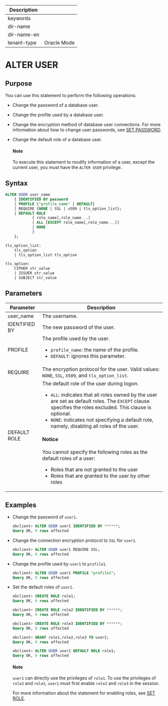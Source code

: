 | Description   |                 |
|---------------|-----------------|
| keywords      |                 |
| dir-name      |                 |
| dir-name-en   |                 |
| tenant-type   | Oracle Mode     |

# ALTER USER

## Purpose

You can use this statement to perform the following operations:

* Change the password of a database user.

* Change the profile used by a database user.

* Change the encryption method of database user connections. For more information about how to change user passwords, see [SET PASSWORD](../300.dcl-of-oracle-mode/3300.set-password-of-oracle-mode.md).

* Change the default role of a database user.

  <main id="notice" type='explain'>
    <h4>Note</h4>
    <p>To execute this statement to modify information of a user, except the current user, you must have the <code>ALTER USER</code> privilege. </p>
  </main>

## Syntax

```sql
ALTER USER user_name
    { IDENTIFIED BY password
    | PROFILE {"profile_name" | DEFAULT}
    | REQUIRE {NONE | SSL | x509 | tls_option_list};
    | DEFAULT ROLE
            { role_name[,role_name...]
            | ALL [EXCEPT role_name[,role_name...]]
            | NONE
            }
    };

tls_option_list:
    tls_option
    | tls_option_list tls_option

tls_option:
    CIPHER str_value
    | ISSUER str_value
    | SUBJECT str_value
```

## Parameters

| Parameter | Description |
|---------------|-------------------------------------|
| user_name | The username.  |
| IDENTIFIED BY | The new password of the user.  |
| PROFILE | The profile used by the user.  <ul><li> `profile_name`: the name of the profile.     </li><li> `DEFAULT`: ignores this parameter. </li></ul> |
| REQUIRE | The encryption protocol for the user. Valid values: `NONE`, `SSL`, `X509`, and `tls_option_list`.  |
| DEFAULT ROLE | The default role of the user during logon.  <ul><li> `ALL`: indicates that all roles owned by the user are set as default roles. The `EXCEPT` clause specifies the roles excluded. This clause is optional.     </li><li> `NONE`: indicates not specifying a default role, namely, disabling all roles of the user.</li></ul> <main id="notice" type='notice'><h4>Notice</h4><p> You cannot specify the following roles as the default roles of a user: <ul><li> Roles that are not granted to the user     </li><li> Roles that are granted to the user by other roles  </li></ul></p></main> |

## Examples

* Change the password of `user1`.

   ```sql
   obclient> ALTER USER user1 IDENTIFIED BY ******;
   Query OK, 0 rows affected
   ```

* Change the connection encryption protocol to `SSL` for `user1`.

   ```sql
   obclient> ALTER USER user1 REQUIRE SSL;
   Query OK, 0 rows affected
   ```

* Change the profile used by `user1` to `profile1`.

   ```sql
   obclient> ALTER USER user1 PROFILE "profile1";
   Query OK, 0 rows affected
   ```

* Set the default roles of `user1`.

   ```sql
   obclient> CREATE ROLE role1;
   Query OK, 0 rows affected

   obclient> CREATE ROLE role2 IDENTIFIED BY ******;
   Query OK, 0 rows affected

   obclient> CREATE ROLE role3 IDENTIFIED BY ******;
   Query OK, 0 rows affected

   obclient> GRANT role1,role2,role3 TO user1;
   Query OK, 0 rows affected

   obclient> ALTER USER user1 DEFAULT ROLE role1;
   Query OK, 0 rows affected
   ```

  <main id="notice" type='explain'>
    <h4>Note</h4>
    <p><code>user1</code> can directly use the privileges of <code>role1</code>. To use the privileges of <code>role2</code> and <code>role3</code>, <code>user1</code> must first enable <code>role2</code> and <code>role3</code> in the session. </p>
  </main>

   For more information about the statement for enabling roles, see [SET ROLE](../300.dcl-of-oracle-mode/3400.set-role-of-oracle-mode.md).